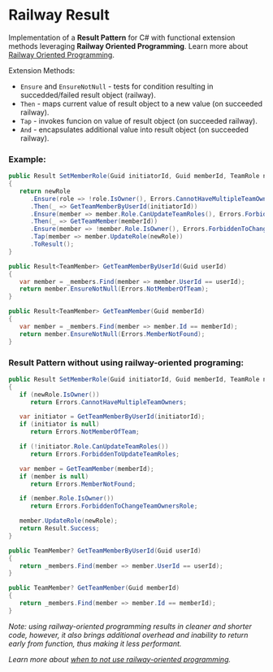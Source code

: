 # Railway Result

Implementation of a **Result Pattern** for C# with functional extension methods leveraging **Railway Oriented Programming**. Learn more about [Railway Oriented Programming](https://fsharpforfunandprofit.com/rop/).

Extension Methods:

- `Ensure` and `EnsureNotNull` - tests for condition resulting in succedded/failed result object (railway).
- `Then` - maps current value of result object to a new value (on succeeded railway).
- `Tap` - invokes funcion on value of result object (on succeeded railway).
- `And` - encapsulates additional value into result object (on succeeded railway).

### Example:
```csharp
public Result SetMemberRole(Guid initiatorId, Guid memberId, TeamRole newRole)
{
   return newRole
      .Ensure(role => !role.IsOwner(), Errors.CannotHaveMultipleTeamOwners)
      .Then(_ => GetTeamMemberByUserId(initiatorId))
      .Ensure(member => member.Role.CanUpdateTeamRoles(), Errors.ForbiddenToUpdateTeamRoles)
      .Then(_ => GetTeamMember(memberId))
      .Ensure(member => !member.Role.IsOwner(), Errors.ForbiddenToChangeTeamOwnersRole)
      .Tap(member => member.UpdateRole(newRole))
      .ToResult();
}

public Result<TeamMember> GetTeamMemberByUserId(Guid userId)
{
   var member = _members.Find(member => member.UserId == userId);
   return member.EnsureNotNull(Errors.NotMemberOfTeam);
}

public Result<TeamMember> GetTeamMember(Guid memberId)
{
   var member = _members.Find(member => member.Id == memberId);
   return member.EnsureNotNull(Errors.MemberNotFound);
}
```

### Result Pattern without using railway-oriented programing:
```csharp
public Result SetMemberRole(Guid initiatorId, Guid memberId, TeamRole newRole)
{
   if (newRole.IsOwner())
      return Errors.CannotHaveMultipleTeamOwners;

   var initiator = GetTeamMemberByUserId(initiatorId);
   if (initiator is null)
      return Errors.NotMemberOfTeam;

   if (!initiator.Role.CanUpdateTeamRoles())
      return Errors.ForbiddenToUpdateTeamRoles;

   var member = GetTeamMember(memberId);
   if (member is null)
      return Errors.MemberNotFound;

   if (member.Role.IsOwner())
      return Errors.ForbiddenToChangeTeamOwnersRole;

   member.UpdateRole(newRole);
   return Result.Success;
}

public TeamMember? GetTeamMemberByUserId(Guid userId)
{
   return _members.Find(member => member.UserId == userId);
}

public TeamMember? GetTeamMember(Guid memberId)
{
   return _members.Find(member => member.Id == memberId);
}
```

*Note: using railway-oriented programming results in cleaner and shorter code, however, it also brings additional overhead and inability to return early from function, thus making it less performant.*

*Learn more about [when to not use railway-oriented programming](https://fsharpforfunandprofit.com/posts/against-railway-oriented-programming/).*
